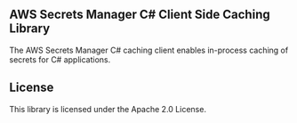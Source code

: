 ## AWS Secrets Manager C# Client Side Caching Library

The AWS Secrets Manager C# caching client enables in-process caching of secrets for C# applications.

## License

This library is licensed under the Apache 2.0 License. 
